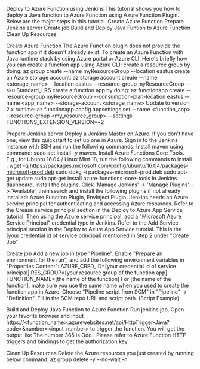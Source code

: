 Deploy to Azure Function using Jenkins
This tutorial shows you how to deploy a Java function to Azure Function using Azure Function Plugin. Below are the major steps in this tutorial.
Create Azure Function
Prepare Jenkins server
Create job
Build and Deploy Java Funtion to Azure Function
Clean Up Resources

Create Azure Function
The Azure Function plugin does not provide the function app if it doesn't already exist. To create an Azure Function with Java runtime stack by using Azure portal or Azure CLI.
Here's briefly how you can create a function app using Azure CLI:
create a resource group by doing: az group create --name myResourceGroup --location eastus
create an Azure storage account: az storage account create --name <storage_name> --location eastus --resource-group myResourceGroup --sku Standard_LRS
create a function app by doing: az functionapp create --resource-group myResourceGroup --consumption-plan-location eastus --name <app_name> --storage-account <storage_name>
Update to version 2.x runtime: az functionapp config appsettings set --name <function_app> --resource-group <my_resource_group> --settings FUNCTIONS_EXTENSION_VERSION=~2

Prepare Jenkins server
Deploy a Jenkins Master on Azure. If you don't have one, view this quickstart to set up one in Azure.
Sign in to the Jenkins instance with SSH and run the following commands:
Install maven using command:  sudo apt install -y maven.
Install Azure Functions Core Tools. E.g., for Ubuntu 16.04 / Linux Mint 18, run the following commands to install :
wget -q https://packages.microsoft.com/config/ubuntu/16.04/packages-microsoft-prod.deb
sudo dpkg -i packages-microsoft-prod.deb
sudo apt-get update
sudo apt-get install azure-functions-core-tools
In Jenkins dashboard, install the plugins. Click 'Manage Jenkins' -> 'Manage Plugins' -> 'Available', then search and install the following plugins if not already installed: Azure Function Plugin, EnvInject Plugin.
Jenkins needs an Azure service principal for authenticating and accessing Azure resources. Refer to the Crease service principal section in the Deploy to Azure App Service tutorial.
Then using the Azure service principal, add a "Microsoft Azure Service Principal" credential type in Jenkins. Refer to the Add Service principal section in the Deploy to Azure App Service tutorial. This is the [your credential id of service principal] mentioned in Step 2 under "Create Job"

Create job
Add a new job in type "Pipeline".
Enable "Prepare an environment for the run", and add the following environment variables in "Properties Content":
AZURE_CRED_ID=[your credential id of service principal]
RES_GROUP=[your resource group of the function app]
FUNCTION_NAME=[the name of the function]
For [the name of the function], make sure you use the same name when you used to create the function app in Azure.
Choose "Pipeline script from SCM" in "Pipeline" -> "Definition".
Fill in the SCM repo URL and script path. (Script Example)

Build and Deploy Java Function to Azure Function
Run jenkins job.
Open your favorite browser and input https://<function_name>.azurewebsites.net/api/HttpTrigger-Java?code=<key>&number=<input_number> to trigger the function. You will get the output like The number 365 is Odd..
Please refer to Azure Function HTTP triggers and bindings to get the authorization key.

Clean Up Resources
Delete the Azure resources you just created by running below command:
az group delete -y --no-wait -n <your-resource-group-name>
